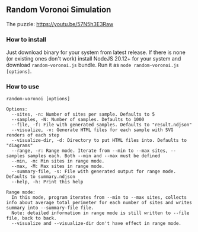 ## Random Voronoi Simulation

The puzzle: https://youtu.be/57N5h3E3Raw

### How to install

Just download binary for your system from latest release. If there is none (or existing ones don't work) install NodeJS 20.12+ for your system and download `random-voronoi.js` bundle. Run it as `node random-voronoi.js [options]`.

### How to use

```
random-voronoi [options]

Options:
  --sites, -n: Number of sites per sample. Defaults to 5
  --samples, -N: Number of samples. Defaults to 1000
  --file, -f: File with generated samples. Defaults to "result.ndjson"
  --visualize, -v: Generate HTML files for each sample with SVG renders of each step
  --visualize-dir, -d: Directory to put HTML files into. Defaults to "diagrams"
  --range, -r: Range mode. Iterate from --min to --max sites, --samples samples each. Both --min and --max must be defined
  --min, -m: Min sites in range mode.
  --max, -M: Max sites in range mode.
  --summary-file, -s: File with generated output for range mode. Defaults to summary.ndjson
  --help, -h: Print this help

Range mode:
  In this mode, program iterates from --min to --max sites, collects info about average total perimeter for each number of sites and writes summary into --summary-file file.
  Note: detailed information in range mode is still written to --file file, back to back.
  --visualize and --visualize-dir don't have effect in range mode.
```
